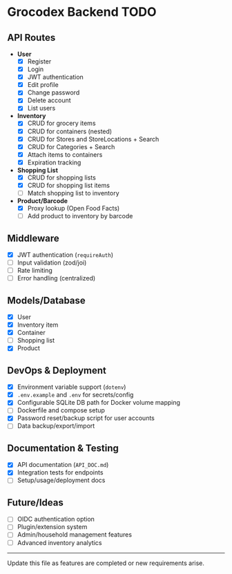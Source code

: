 
# Grocodex Backend TODO

## API Routes

- **User**
  - [x] Register
  - [x] Login
  - [x] JWT authentication
  - [x] Edit profile
  - [x] Change password
  - [x] Delete account
  - [x] List users

- **Inventory**
  - [x] CRUD for grocery items
  - [x] CRUD for containers (nested)
  - [X] CRUD for Stores and StoreLocations + Search
  - [x] CRUD for Categories + Search
  - [x] Attach items to containers
  - [x] Expiration tracking

- **Shopping List**
  - [x] CRUD for shopping lists
  - [x] CRUD for shopping list items
  - [ ] Match shopping list to inventory

- **Product/Barcode**
  - [x] Proxy lookup (Open Food Facts)
  - [ ] Add product to inventory by barcode

## Middleware
- [x] JWT authentication (`requireAuth`)
- [ ] Input validation (zod/joi)
- [ ] Rate limiting
- [ ] Error handling (centralized)

## Models/Database
- [x] User
- [x] Inventory item
- [x] Container
- [ ] Shopping list
- [x] Product

## DevOps & Deployment
- [x] Environment variable support (`dotenv`)
- [x] `.env.example` and `.env` for secrets/config
- [x] Configurable SQLite DB path for Docker volume mapping
- [ ] Dockerfile and compose setup
- [x] Password reset/backup script for user accounts
- [ ] Data backup/export/import

## Documentation & Testing
- [x] API documentation (`API_DOC.md`)
- [x] Integration tests for endpoints
- [ ] Setup/usage/deployment docs

## Future/Ideas
- [ ] OIDC authentication option
- [ ] Plugin/extension system
- [ ] Admin/household management features
- [ ] Advanced inventory analytics

---
Update this file as features are completed or new requirements arise.
